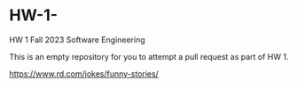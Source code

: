# HW-1-

HW 1 Fall 2023 Software Engineering 

This is an empty repository for you to attempt a pull request as part of HW 1.


https://www.rd.com/jokes/funny-stories/
